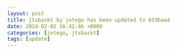 ```yaml
---
layout: post
title: jtsbaskt by jotego has been updated to 659baa4
date: 2024-02-02 16:42:46 +0000
categories: [jotego, jtsbaskt]
tags: [update]
---
```


